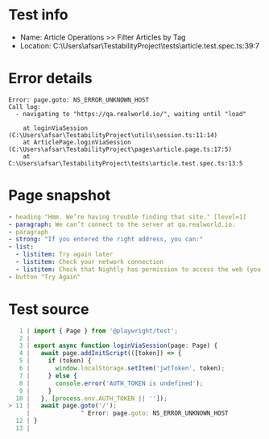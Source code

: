 # Test info

- Name: Article Operations >> Filter Articles by Tag
- Location: C:\Users\afsar\TestabilityProject\tests\article.test.spec.ts:39:7

# Error details

```
Error: page.goto: NS_ERROR_UNKNOWN_HOST
Call log:
  - navigating to "https://qa.realworld.io/", waiting until "load"

    at loginViaSession (C:\Users\afsar\TestabilityProject\utils\session.ts:11:14)
    at ArticlePage.loginViaSession (C:\Users\afsar\TestabilityProject\pages\article.page.ts:17:5)
    at C:\Users\afsar\TestabilityProject\tests\article.test.spec.ts:13:5
```

# Page snapshot

```yaml
- heading "Hmm. We’re having trouble finding that site." [level=1]
- paragraph: We can’t connect to the server at qa.realworld.io.
- paragraph
- strong: "If you entered the right address, you can:"
- list:
  - listitem: Try again later
  - listitem: Check your network connection
  - listitem: Check that Nightly has permission to access the web (you might be connected but behind a firewall)
- button "Try Again"
```

# Test source

```ts
   1 | import { Page } from '@playwright/test';
   2 |
   3 | export async function loginViaSession(page: Page) {
   4 |   await page.addInitScript(([token]) => {
   5 |     if (token) {
   6 |       window.localStorage.setItem('jwtToken', token);
   7 |     } else {
   8 |       console.error('AUTH_TOKEN is undefined');
   9 |     }
  10 |   }, [process.env.AUTH_TOKEN || '']);
> 11 |   await page.goto('/');
     |              ^ Error: page.goto: NS_ERROR_UNKNOWN_HOST
  12 | }
  13 |
```